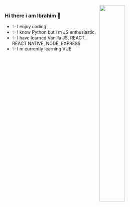 <img src="https://github-readme-stats.vercel.app/api?username=ibrahimkanber&show_icons=true&theme=tokyonight" align='right' width="40%">


### Hi there i am Ibrahim 👋
- ✨ I enjoy coding
- ✨ I know Python but i m JS enthusiastic,
- ✨ I have learned Vanilla JS, REACT, REACT NATIVE, NODE, EXPRESS
- ✨ I  m currently learning VUE 

<!--
**ibrahimkanber/ibrahimkanber** is a ✨ _special_ ✨ repository because its `README.md` (this file) appears on your GitHub profile.

Here are some ideas to get you started:

- 🔭 I’m currently working on ...
- ✨ I enjoy coding
- ✨ I know Python but i m JS enthusiastic,
- ✨ I have learned Vanilla JS,REACT,NODE,EXPRESS
- ✨ Now I  m learning VUE 

-->
